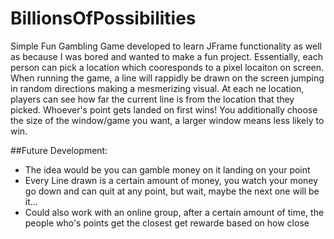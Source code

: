 ﻿# BillionsOfPossibilities
Simple Fun Gambling Game developed to learn JFrame functionality as well as because I was bored and wanted to make a fun project.
Essentially, each person can pick a location which cooresponds to a pixel locaiton on screen.
When running the game, a line will rappidly be drawn on the screen jumping in random directions making a mesmerizing visual.
At each ne location, players can see how far the current line is from the location that they picked.
Whoever's point gets landed on first wins!
You additionally choose the size of the window/game you want, a larger window means less likely to win.

##Future Development:
 - The idea would be you can gamble money on it landing on your point
 - Every Line drawn is a certain amount of money, you watch your money go down and can quit at any point, but wait, maybe the next one will be it...
 - Could also work with an online group, after a certain amount of time, the people who's points get the closest get rewarde based on how close
